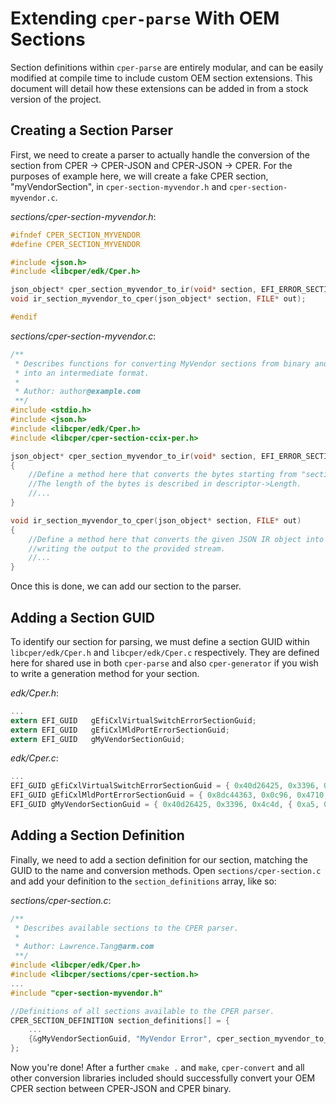 # Extending `cper-parse` With OEM Sections

Section definitions within `cper-parse` are entirely modular, and can be easily
modified at compile time to include custom OEM section extensions. This document
will detail how these extensions can be added in from a stock version of the
project.

## Creating a Section Parser

First, we need to create a parser to actually handle the conversion of the
section from CPER -> CPER-JSON and CPER-JSON -> CPER. For the purposes of
example here, we will create a fake CPER section, "myVendorSection", in
`cper-section-myvendor.h` and `cper-section-myvendor.c`.

_sections/cper-section-myvendor.h_:

```c
#ifndef CPER_SECTION_MYVENDOR
#define CPER_SECTION_MYVENDOR

#include <json.h>
#include <libcper/edk/Cper.h>

json_object* cper_section_myvendor_to_ir(void* section, EFI_ERROR_SECTION_DESCRIPTOR* descriptor);
void ir_section_myvendor_to_cper(json_object* section, FILE* out);

#endif
```

_sections/cper-section-myvendor.c_:

```c
/**
 * Describes functions for converting MyVendor sections from binary and JSON format
 * into an intermediate format.
 *
 * Author: author@example.com
 **/
#include <stdio.h>
#include <json.h>
#include <libcper/edk/Cper.h>
#include <libcper/cper-section-ccix-per.h>

json_object* cper_section_myvendor_to_ir(void* section, EFI_ERROR_SECTION_DESCRIPTOR* descriptor)
{
    //Define a method here that converts the bytes starting from "section" into JSON IR.
    //The length of the bytes is described in descriptor->Length.
    //...
}

void ir_section_myvendor_to_cper(json_object* section, FILE* out)
{
    //Define a method here that converts the given JSON IR object into CPER binary,
    //writing the output to the provided stream.
    //...
}
```

Once this is done, we can add our section to the parser.

## Adding a Section GUID

To identify our section for parsing, we must define a section GUID within
`libcper/edk/Cper.h` and `libcper/edk/Cper.c` respectively. They are defined
here for shared use in both `cper-parse` and also `cper-generator` if you wish
to write a generation method for your section.

_edk/Cper.h_:

```c
...
extern EFI_GUID   gEfiCxlVirtualSwitchErrorSectionGuid;
extern EFI_GUID   gEfiCxlMldPortErrorSectionGuid;
extern EFI_GUID   gMyVendorSectionGuid;
```

_edk/Cper.c_:

```c
...
EFI_GUID gEfiCxlVirtualSwitchErrorSectionGuid = { 0x40d26425, 0x3396, 0x4c4d, { 0xa5, 0xda, 0x3d, 0x47, 0x26, 0x3a, 0xf4, 0x25 }};
EFI_GUID gEfiCxlMldPortErrorSectionGuid = { 0x8dc44363, 0x0c96, 0x4710, { 0xb7, 0xbf, 0x04, 0xbb, 0x99, 0x53, 0x4c, 0x3f }};
EFI_GUID gMyVendorSectionGuid = { 0x40d26425, 0x3396, 0x4c4d, { 0xa5, 0xda, 0x3d, 0x47, 0x26, 0x3a, 0xf4, 0x25 }};
```

## Adding a Section Definition

Finally, we need to add a section definition for our section, matching the GUID
to the name and conversion methods. Open `sections/cper-section.c` and add your
definition to the `section_definitions` array, like so:

_sections/cper-section.c_:

```c
/**
 * Describes available sections to the CPER parser.
 *
 * Author: Lawrence.Tang@arm.com
 **/
#include <libcper/edk/Cper.h>
#include <libcper/sections/cper-section.h>
...
#include "cper-section-myvendor.h"

//Definitions of all sections available to the CPER parser.
CPER_SECTION_DEFINITION section_definitions[] = {
    ...
    {&gMyVendorSectionGuid, "MyVendor Error", cper_section_myvendor_to_ir, ir_section_myvendor_to_cper},
};
```

Now you're done! After a further `cmake .` and `make`, `cper-convert` and all
other conversion libraries included should successfully convert your OEM CPER
section between CPER-JSON and CPER binary.
